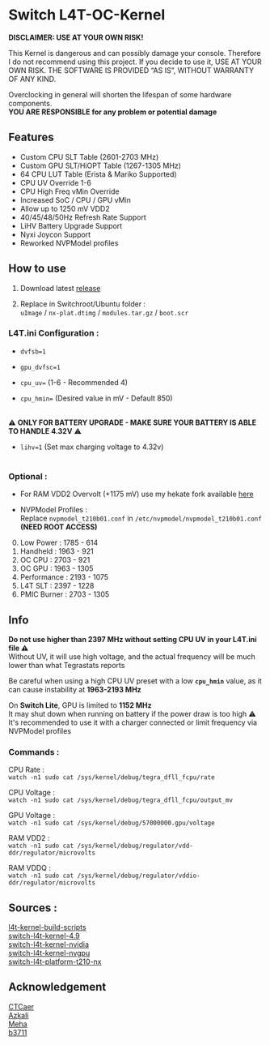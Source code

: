 # Switch L4T-OC-Kernel 
**DISCLAIMER: USE AT YOUR OWN RISK!**

This Kernel is dangerous and can possibly damage your console. Therefore I do not recommend using this project. If you decide to use it, USE AT YOUR OWN RISK. THE SOFTWARE IS PROVIDED “AS IS”, WITHOUT WARRANTY OF ANY KIND.

Overclocking in general will shorten the lifespan of some hardware components.<br>
**YOU ARE RESPONSIBLE for any problem or potential damage**


## Features
- Custom CPU SLT Table (2601-2703 MHz)
- Custom GPU SLT/HiOPT Table (1267-1305 MHz)
- 64 CPU LUT Table (Erista & Mariko Supported)
- CPU UV Override 1-6 
- CPU High Freq vMin Override
- Increased SoC / CPU / GPU vMin
- Allow up to 1250 mV VDD2 
- 40/45/48/50Hz Refresh Rate Support
- LiHV Battery Upgrade Support 
- Nyxi Joycon Support
- Reworked NVPModel profiles


## How to use 
1. Download latest [release](https://github.com/NaGaa95/L4T-OC-Kernel/releases)
 
2. Replace in Switchroot/Ubuntu folder :<br>
`uImage` / `nx-plat.dtimg` / `modules.tar.gz` / `boot.scr`

### **L4T.ini Configuration :**

 - `dvfsb=1`

 - `gpu_dvfsc=1`

 - `cpu_uv=` (1-6 - Recommended 4)

 - `cpu_hmin=` (Desired value in mV - Default 850)
<br><br>

⚠️ **ONLY FOR BATTERY UPGRADE - MAKE SURE YOUR BATTERY IS ABLE TO HANDLE 4.32V** ⚠️ <br>
- `lihv=1` (Set max charging voltage to 4.32v)
<br><br>
### **Optional :** <br>
- For RAM VDD2 Overvolt (+1175 mV) use my hekate fork available [here](https://github.com/NaGaa95/hekate/releases)
  
- NVPModel Profiles :<br>
Replace `nvpmodel_t210b01.conf` in `/etc/nvpmodel/nvpmodel_t210b01.conf` **(NEED ROOT ACCESS)**
0. Low Power   : 1785 - 614
1. Handheld    : 1963 - 921
2. OC CPU      : 2703 - 921
3. OC GPU      : 1963 - 1305
4. Performance : 2193 - 1075
5. L4T SLT     : 2397 - 1228
6. PMIC Burner : 2703 - 1305

## Info

**Do not use higher than 2397 MHz without setting CPU UV in your L4T.ini file ⚠️** <br>
Without UV, it will use high voltage, and the actual frequency will be much lower than what Tegrastats reports

Be careful when using a high CPU UV preset with a low **`cpu_hmin`** value, as it can cause instability at **1963-2193 MHz**

On **Switch Lite**, GPU is limited to **1152 MHz**<br>
It may shut down when running on battery if the power draw is too high ⚠️ <br>
It's recommended to use it with a charger connected or limit frequency via NVPModel profiles

### **Commands :** <br>
CPU Rate :<br>
`watch -n1 sudo cat /sys/kernel/debug/tegra_dfll_fcpu/rate`

CPU Voltage :<br>
`watch -n1 sudo cat /sys/kernel/debug/tegra_dfll_fcpu/output_mv`

GPU Voltage :<br>
`watch -n1 sudo cat /sys/kernel/debug/57000000.gpu/voltage`

RAM VDD2 :<br>
`watch -n1 sudo cat /sys/kernel/debug/regulator/vdd-ddr/regulator/microvolts`

RAM VDDQ :<br>
`watch -n1 sudo cat /sys/kernel/debug/regulator/vddio-ddr/regulator/microvolts`

## Sources : 
[l4t-kernel-build-scripts](https://github.com/NaGaa95/l4t-kernel-build-scripts)<br>
[switch-l4t-kernel-4.9](https://github.com/NaGaa95/switch-l4t-kernel-4.9)<br>
[switch-l4t-kernel-nvidia](https://github.com/NaGaa95/switch-l4t-kernel-nvidia)<br>
[switch-l4t-kernel-nvgpu](https://github.com/NaGaa95/switch-l4t-kernel-nvgpu)<br>
[switch-l4t-platform-t210-nx](https://github.com/NaGaa95/switch-l4t-platform-t210-nx)

## Acknowledgement
[CTCaer](https://github.com/CTCaer/) <br>
[Azkali](https://github.com/Azkali) <br>
[Meha](https://github.com/hanai3Bi) <br>
[b3711](https://github.com/halop/)
